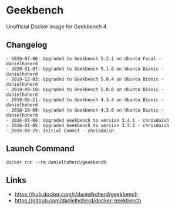 # Geekbench

Unofficial Docker image for Geekbench 4.

## Changelog

```
- 2020-07-06: Upgraded to Geekbench 5.2.1 on Ubuntu Focal - danielhoherd
- 2020-01-07: Upgraded to Geekbench 5.1.0 on Ubuntu Bionic - danielhoherd
- 2019-12-03: Upgraded to Geekbench 5.0.4 on Ubuntu Bionic - danielhoherd
- 2019-09-10: Upgraded to Geekbench 5.0.0 on Ubuntu Bionic - danielhoherd
- 2019-06-21: Upgraded to Geekbench 4.3.4 on Ubuntu Bionic - danielhoherd
- 2018-10-08: Upgraded to Geekbench 4.3.0 on Ubuntu Bionic - danielhoherd
- 2016-05-06: Upgraded Geekbench to version 3.4.1 - chrisdaish
- 2016-01-05: Upgraded Geekbench to version 3.3.2 - chrisdaish
- 2015-09-25: Initial Commit - chrisdaish
```

## Launch Command

```
docker run --rm danielhoherd/geekbench
```

## Links

- <https://hub.docker.com/r/danielhoherd/geekbench>
- <https://github.com/danielhoherd/docker-geekbench>
